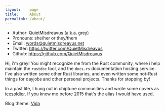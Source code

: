 ```yaml
---
layout:    page
title:     About
permalink: /about/
---
```

- Author:  QuietMisdreavus (a.k.a. grey)
- Pronouns: she/her or they/them
- Email:   words@quietmisdreavus.net
- Twitter: <https://twitter.com/QuietMisdreavus>
- Github:  <https://github.com/QuietMisdreavus>

Hi, i'm grey! You might recognize me from the Rust community, where i help maintain the `rustdoc`
tool, and the `docs.rs` documentation hosting service.  I've also written some other Rust libraries,
and even written some not-Rust things for dayjobs and other personal projects. Thanks for stopping
by!

In a past life, I hung out in chiptune communities and wrote some covers as [icesoldier][].
If you knew me before 2015 that's the alias I would have used.

[icesoldier]: http://icesoldier.me

Blog theme: [Vida][]

[Vida]: https://github.com/syaning/vida
